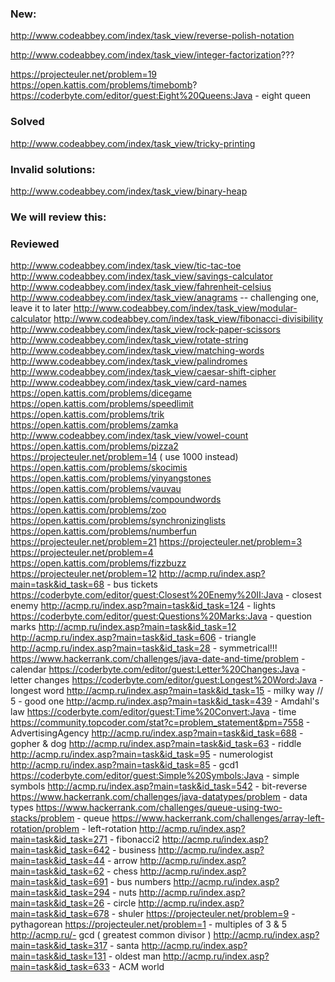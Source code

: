 ### New:

http://www.codeabbey.com/index/task_view/reverse-polish-notation

http://www.codeabbey.com/index/task_view/integer-factorization???

https://projecteuler.net/problem=19
https://open.kattis.com/problems/timebomb?
https://coderbyte.com/editor/guest:Eight%20Queens:Java - eight queen

### Solved
http://www.codeabbey.com/index/task_view/tricky-printing
### Invalid solutions:
http://www.codeabbey.com/index/task_view/binary-heap
### We will review this:
### Reviewed
http://www.codeabbey.com/index/task_view/tic-tac-toe
http://www.codeabbey.com/index/task_view/savings-calculator
http://www.codeabbey.com/index/task_view/fahrenheit-celsius
http://www.codeabbey.com/index/task_view/anagrams -- challenging one, leave it to later
http://www.codeabbey.com/index/task_view/modular-calculator
http://www.codeabbey.com/index/task_view/fibonacci-divisibility
http://www.codeabbey.com/index/task_view/rock-paper-scissors
http://www.codeabbey.com/index/task_view/rotate-string
http://www.codeabbey.com/index/task_view/matching-words
http://www.codeabbey.com/index/task_view/palindromes
http://www.codeabbey.com/index/task_view/caesar-shift-cipher 
http://www.codeabbey.com/index/task_view/card-names
https://open.kattis.com/problems/dicegame
https://open.kattis.com/problems/speedlimit
https://open.kattis.com/problems/trik
https://open.kattis.com/problems/zamka
http://www.codeabbey.com/index/task_view/vowel-count
https://open.kattis.com/problems/pizza2
https://projecteuler.net/problem=14 ( use 1000 instead)
https://open.kattis.com/problems/skocimis
https://open.kattis.com/problems/yinyangstones 
https://open.kattis.com/problems/vauvau
https://open.kattis.com/problems/compoundwords
https://open.kattis.com/problems/zoo
https://open.kattis.com/problems/synchronizinglists
https://open.kattis.com/problems/numberfun
https://projecteuler.net/problem=21
https://projecteuler.net/problem=3
https://projecteuler.net/problem=4 
https://open.kattis.com/problems/fizzbuzz
https://projecteuler.net/problem=12
http://acmp.ru/index.asp?main=task&id_task=68 - bus tickets
https://coderbyte.com/editor/guest:Closest%20Enemy%20II:Java - closest enemy
http://acmp.ru/index.asp?main=task&id_task=124 - lights
https://coderbyte.com/editor/guest:Questions%20Marks:Java - question marks
http://acmp.ru/index.asp?main=task&id_task=12 
http://acmp.ru/index.asp?main=task&id_task=606 - triangle
http://acmp.ru/index.asp?main=task&id_task=28 - symmetrical!!!
https://www.hackerrank.com/challenges/java-date-and-time/problem - calendar
https://coderbyte.com/editor/guest:Letter%20Changes:Java - letter changes
https://coderbyte.com/editor/guest:Longest%20Word:Java - longest word
http://acmp.ru/index.asp?main=task&id_task=15 - milky way // 5 - good one
http://acmp.ru/index.asp?main=task&id_task=439 - Amdahl's law
https://coderbyte.com/editor/guest:Time%20Convert:Java - time 
https://community.topcoder.com/stat?c=problem_statement&pm=7558 - AdvertisingAgency
http://acmp.ru/index.asp?main=task&id_task=688 - gopher & dog
http://acmp.ru/index.asp?main=task&id_task=63 - riddle
http://acmp.ru/index.asp?main=task&id_task=95 - numerologist
http://acmp.ru/index.asp?main=task&id_task=85 - gcd1
https://coderbyte.com/editor/guest:Simple%20Symbols:Java - simple symbols
http://acmp.ru/index.asp?main=task&id_task=542 - bit-reverse
https://www.hackerrank.com/challenges/java-datatypes/problem - data types
https://www.hackerrank.com/challenges/queue-using-two-stacks/problem - queue
https://www.hackerrank.com/challenges/array-left-rotation/problem - left-rotation
http://acmp.ru/index.asp?main=task&id_task=271 - fibonacci2
http://acmp.ru/index.asp?main=task&id_task=642 - business
http://acmp.ru/index.asp?main=task&id_task=44 - arrow 
http://acmp.ru/index.asp?main=task&id_task=62 - chess
http://acmp.ru/index.asp?main=task&id_task=691 - bus numbers
http://acmp.ru/index.asp?main=task&id_task=294 - nuts
http://acmp.ru/index.asp?main=task&id_task=26  - circle
http://acmp.ru/index.asp?main=task&id_task=678 - shuler
https://projecteuler.net/problem=9 - pythagorean
https://projecteuler.net/problem=1 - multiples of 3 & 5
http://acmp.ru/- gcd ( greatest common divisor )
http://acmp.ru/index.asp?main=task&id_task=317 - santa 
http://acmp.ru/index.asp?main=task&id_task=131 - oldest man
http://acmp.ru/index.asp?main=task&id_task=633 - ACM world

